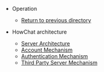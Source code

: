 - Operation
  - [Return to previous directory](../)

  
- HowChat architecture
  - [Server Architecture](./quickstart.md)
  - [Account Mechanism](./accountMechanism.md)
  - [Authentication Mechanism](./authenticationMechanism.md)
  - [Third Party Server Mechanism](./third-partyServerMechanism.md)